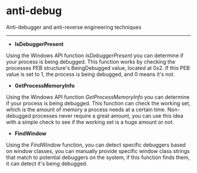 # anti-debug
Anti-debugger and anti-reverse engineering techniques

----

- **IsDebuggerPresent**

Using the Windows API function *IsDebuggerPresent* you can determine if your process is being debugged. This function works by checking the processes PEB structure's BeingDebugged value, located at 0x2. If this PEB value is set to 1, the process is being debugged, and 0 means it's not.

- **GetProcessMemoryInfo**

Using the Windows API function *GetProcessMemoryInfo* you can determine if your process is being debugged. This function can check the working set, which is the amount of memory a process needs at a certain time. Non-debugged processes never require a great amount, you can use this idea with a simple check to see if the working set is a huge amount or not.

- **FindWindow**

Using the *FindWindow* function, you can detect specific debuggers based on window classes, you can manually provide specific window class strings that match to potential debuggers on the system, if this function finds them, it can detect it's being debugged.
